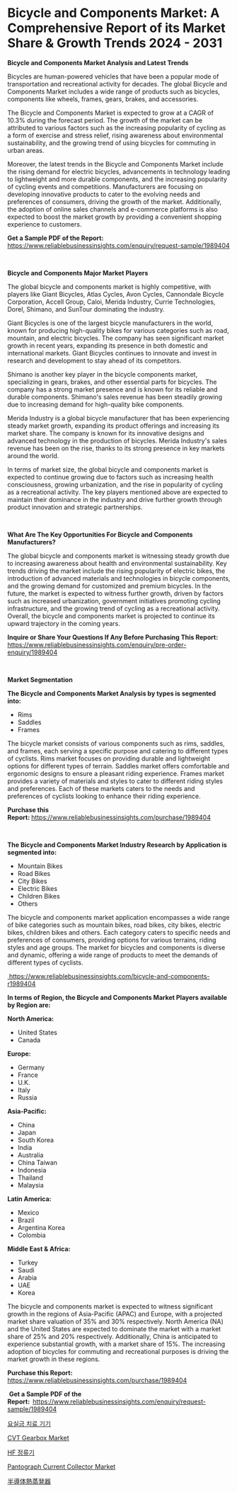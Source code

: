 <p><h1>Bicycle and Components Market: A Comprehensive Report of its Market Share & Growth Trends 2024 - 2031</h1></p><p><strong>Bicycle and Components Market Analysis and Latest Trends</strong></p>
<p><p>Bicycles are human-powered vehicles that have been a popular mode of transportation and recreational activity for decades. The global Bicycle and Components Market includes a wide range of products such as bicycles, components like wheels, frames, gears, brakes, and accessories.</p><p>The Bicycle and Components Market is expected to grow at a CAGR of 10.3% during the forecast period. The growth of the market can be attributed to various factors such as the increasing popularity of cycling as a form of exercise and stress relief, rising awareness about environmental sustainability, and the growing trend of using bicycles for commuting in urban areas.</p><p>Moreover, the latest trends in the Bicycle and Components Market include the rising demand for electric bicycles, advancements in technology leading to lightweight and more durable components, and the increasing popularity of cycling events and competitions. Manufacturers are focusing on developing innovative products to cater to the evolving needs and preferences of consumers, driving the growth of the market. Additionally, the adoption of online sales channels and e-commerce platforms is also expected to boost the market growth by providing a convenient shopping experience to customers.</p></p>
<p><strong>Get a Sample PDF of the Report:&nbsp;</strong> <a href="https://www.reliablebusinessinsights.com/enquiry/request-sample/1989404">https://www.reliablebusinessinsights.com/enquiry/request-sample/1989404</a></p>
<p>&nbsp;</p>
<p><strong>Bicycle and Components Major Market Players</strong></p>
<p><p>The global bicycle and components market is highly competitive, with players like Giant Bicycles, Atlas Cycles, Avon Cycles, Cannondale Bicycle Corporation, Accell Group, Caloi, Merida Industry, Currie Technologies, Dorel, Shimano, and SunTour dominating the industry.</p><p>Giant Bicycles is one of the largest bicycle manufacturers in the world, known for producing high-quality bikes for various categories such as road, mountain, and electric bicycles. The company has seen significant market growth in recent years, expanding its presence in both domestic and international markets. Giant Bicycles continues to innovate and invest in research and development to stay ahead of its competitors.</p><p>Shimano is another key player in the bicycle components market, specializing in gears, brakes, and other essential parts for bicycles. The company has a strong market presence and is known for its reliable and durable components. Shimano's sales revenue has been steadily growing due to increasing demand for high-quality bike components.</p><p>Merida Industry is a global bicycle manufacturer that has been experiencing steady market growth, expanding its product offerings and increasing its market share. The company is known for its innovative designs and advanced technology in the production of bicycles. Merida Industry's sales revenue has been on the rise, thanks to its strong presence in key markets around the world.</p><p>In terms of market size, the global bicycle and components market is expected to continue growing due to factors such as increasing health consciousness, growing urbanization, and the rise in popularity of cycling as a recreational activity. The key players mentioned above are expected to maintain their dominance in the industry and drive further growth through product innovation and strategic partnerships.</p></p>
<p>&nbsp;</p>
<p><strong>What Are The Key Opportunities For Bicycle and Components Manufacturers?</strong></p>
<p><p>The global bicycle and components market is witnessing steady growth due to increasing awareness about health and environmental sustainability. Key trends driving the market include the rising popularity of electric bikes, the introduction of advanced materials and technologies in bicycle components, and the growing demand for customized and premium bicycles. In the future, the market is expected to witness further growth, driven by factors such as increased urbanization, government initiatives promoting cycling infrastructure, and the growing trend of cycling as a recreational activity. Overall, the bicycle and components market is projected to continue its upward trajectory in the coming years.</p></p>
<p><strong>Inquire or Share Your Questions If Any Before Purchasing This Report:</strong> <a href="https://www.reliablebusinessinsights.com/enquiry/pre-order-enquiry/1989404">https://www.reliablebusinessinsights.com/enquiry/pre-order-enquiry/1989404</a></p>
<p>&nbsp;</p>
<p><strong>Market Segmentation</strong></p>
<p><strong>The Bicycle and Components Market Analysis by types is segmented into:</strong></p>
<p><ul><li>Rims</li><li>Saddles</li><li>Frames</li></ul></p>
<p><p>The bicycle market consists of various components such as rims, saddles, and frames, each serving a specific purpose and catering to different types of cyclists. Rims market focuses on providing durable and lightweight options for different types of terrain. Saddles market offers comfortable and ergonomic designs to ensure a pleasant riding experience. Frames market provides a variety of materials and styles to cater to different riding styles and preferences. Each of these markets caters to the needs and preferences of cyclists looking to enhance their riding experience.</p></p>
<p><strong>Purchase this Report:&nbsp;</strong><a href="https://www.reliablebusinessinsights.com/purchase/1989404">https://www.reliablebusinessinsights.com/purchase/1989404</a></p>
<p>&nbsp;</p>
<p><strong>The Bicycle and Components Market Industry Research by Application is segmented into:</strong></p>
<p><ul><li>Mountain Bikes</li><li>Road Bikes</li><li>City Bikes</li><li>Electric Bikes</li><li>Children Bikes</li><li>Others</li></ul></p>
<p><p>The bicycle and components market application encompasses a wide range of bike categories such as mountain bikes, road bikes, city bikes, electric bikes, children bikes and others. Each category caters to specific needs and preferences of consumers, providing options for various terrains, riding styles and age groups. The market for bicycles and components is diverse and dynamic, offering a wide range of products to meet the demands of different types of cyclists.</p></p>
<p><a href="https://www.reliablebusinessinsights.com/bicycle-and-components-r1989404">&nbsp;https://www.reliablebusinessinsights.com/bicycle-and-components-r1989404</a></p>
<p><strong>In terms of Region, the Bicycle and Components Market Players available by Region are:</strong></p>
<p>
    <p> <strong> North America: </strong>
        <ul>
            <li>United States</li>
            <li>Canada</li>
        </ul>
        </p> 
    <p> <strong> Europe: </strong>
        <ul>
            <li>Germany</li>
            <li>France</li>
            <li>U.K.</li>
            <li>Italy</li>
            <li>Russia</li>
        </ul>
        </p> 
    <p> <strong> Asia-Pacific: </strong>
        <ul>
            <li>China</li>
            <li>Japan</li>
            <li>South Korea</li>
            <li>India</li>
            <li>Australia</li>
            <li>China Taiwan</li>
            <li>Indonesia</li>
            <li>Thailand</li>
            <li>Malaysia</li>
        </ul>
        </p> 
    <p> <strong> Latin America: </strong>
        <ul>
            <li>Mexico</li>
            <li>Brazil</li>
            <li>Argentina Korea</li>
            <li>Colombia</li>
        </ul>
        </p> 
    <p> <strong> Middle East & Africa: </strong>
        <ul>
            <li>Turkey</li>
            <li>Saudi</li>
            <li>Arabia</li>
            <li>UAE</li>
            <li>Korea</li>
        </ul>
    </p>
    </p>
<p><p>The bicycle and components market is expected to witness significant growth in the regions of Asia-Pacific (APAC) and Europe, with a projected market share valuation of 35% and 30% respectively. North America (NA) and the United States are expected to dominate the market with a market share of 25% and 20% respectively. Additionally, China is anticipated to experience substantial growth, with a market share of 15%. The increasing adoption of bicycles for commuting and recreational purposes is driving the market growth in these regions.</p></p>
<p><strong>Purchase this Report: </strong><a href="https://www.reliablebusinessinsights.com/purchase/1989404">https://www.reliablebusinessinsights.com/purchase/1989404</a></p>
<p>&nbsp;<strong>Get a Sample PDF of the Report:&nbsp;&nbsp;</strong><a href="https://www.reliablebusinessinsights.com/enquiry/request-sample/1989404">https://www.reliablebusinessinsights.com/enquiry/request-sample/1989404</a></p>
<p><strong></strong></p>
<p><p><a href="https://github.com/idcefvhkdut6/Market-Research-Report-List-2/blob/main/8128214115498.md">요실금 치료 기기</a></p><p><a href="https://github.com/alexxisgm/Market-Research-Report-List-1/blob/main/cvt-gearbox-market.md">CVT Gearbox Market</a></p><p><a href="https://github.com/AlexanderElliott1993/Market-Research-Report-List-1/blob/main/6003261115497.md">HF 정류기</a></p><p><a href="https://github.com/sifatuddin25/Market-Research-Report-List-1/blob/main/pantograph-current-collector-market.md">Pantograph Current Collector Market</a></p><p><a href="https://github.com/NikitaBruen/Market-Research-Report-List-1/blob/main/6244578128271.md">半導体熱蒸発器</a></p></p>